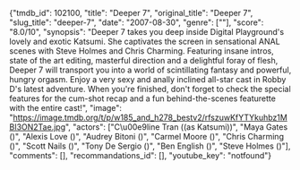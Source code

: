 {"tmdb_id": 102100, "title": "Deeper 7", "original_title": "Deeper 7", "slug_title": "deeper-7", "date": "2007-08-30", "genre": [""], "score": "8.0/10", "synopsis": "Deeper 7 takes you deep inside Digital Playground's lovely and exotic Katsumi. She captivates the screen in sensational ANAL scenes with Steve Holmes and Chris Charming. Featuring insane intros, state of the art editing, masterful direction and a delightful foray of flesh, Deeper 7 will transport you into a world of scintillating fantasy and powerful, hungry orgasm. Enjoy a very sexy and anally inclined all-star cast in Robby D's latest adventure. When you're finished, don't forget to check the special features for the cum-shot recap and a fun behind-the-scenes featurette with the entire cast!", "image": "https://image.tmdb.org/t/p/w185_and_h278_bestv2/rfszuwKfYTYkuhbz1MBI3ON2Tae.jpg", "actors": ["C\u00e9line Tran ((as Katsumi))", "Maya Gates ()", "Alexis Love ()", "Audrey Bitoni ()", "Carmel Moore ()", "Chris Charming ()", "Scott Nails ()", "Tony De Sergio ()", "Ben English ()", "Steve Holmes ()"], "comments": [], "recommandations_id": [], "youtube_key": "notfound"}